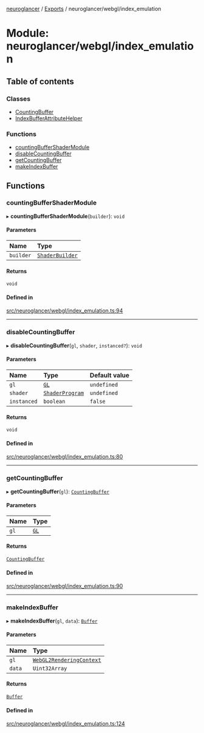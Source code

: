 [neuroglancer](../README.md) / [Exports](../modules.md) / neuroglancer/webgl/index\_emulation

# Module: neuroglancer/webgl/index\_emulation

## Table of contents

### Classes

- [CountingBuffer](../classes/neuroglancer_webgl_index_emulation.CountingBuffer.md)
- [IndexBufferAttributeHelper](../classes/neuroglancer_webgl_index_emulation.IndexBufferAttributeHelper.md)

### Functions

- [countingBufferShaderModule](neuroglancer_webgl_index_emulation.md#countingbuffershadermodule)
- [disableCountingBuffer](neuroglancer_webgl_index_emulation.md#disablecountingbuffer)
- [getCountingBuffer](neuroglancer_webgl_index_emulation.md#getcountingbuffer)
- [makeIndexBuffer](neuroglancer_webgl_index_emulation.md#makeindexbuffer)

## Functions

### countingBufferShaderModule

▸ **countingBufferShaderModule**(`builder`): `void`

#### Parameters

| Name | Type |
| :------ | :------ |
| `builder` | [`ShaderBuilder`](../classes/neuroglancer_webgl_shader.ShaderBuilder.md) |

#### Returns

`void`

#### Defined in

[src/neuroglancer/webgl/index_emulation.ts:94](https://github.com/ActiveBrainAtlas2/neuroglancer/blob/91617476/src/neuroglancer/webgl/index_emulation.ts#L94)

___

### disableCountingBuffer

▸ **disableCountingBuffer**(`gl`, `shader`, `instanced?`): `void`

#### Parameters

| Name | Type | Default value |
| :------ | :------ | :------ |
| `gl` | [`GL`](../interfaces/neuroglancer_webgl_context.GL.md) | `undefined` |
| `shader` | [`ShaderProgram`](../classes/neuroglancer_webgl_shader.ShaderProgram.md) | `undefined` |
| `instanced` | `boolean` | `false` |

#### Returns

`void`

#### Defined in

[src/neuroglancer/webgl/index_emulation.ts:80](https://github.com/ActiveBrainAtlas2/neuroglancer/blob/91617476/src/neuroglancer/webgl/index_emulation.ts#L80)

___

### getCountingBuffer

▸ **getCountingBuffer**(`gl`): [`CountingBuffer`](../classes/neuroglancer_webgl_index_emulation.CountingBuffer.md)

#### Parameters

| Name | Type |
| :------ | :------ |
| `gl` | [`GL`](../interfaces/neuroglancer_webgl_context.GL.md) |

#### Returns

[`CountingBuffer`](../classes/neuroglancer_webgl_index_emulation.CountingBuffer.md)

#### Defined in

[src/neuroglancer/webgl/index_emulation.ts:90](https://github.com/ActiveBrainAtlas2/neuroglancer/blob/91617476/src/neuroglancer/webgl/index_emulation.ts#L90)

___

### makeIndexBuffer

▸ **makeIndexBuffer**(`gl`, `data`): [`Buffer`](../classes/neuroglancer_webgl_buffer.Buffer.md)

#### Parameters

| Name | Type |
| :------ | :------ |
| `gl` | [`WebGL2RenderingContext`](main_module._internal_.md#webgl2renderingcontext) |
| `data` | `Uint32Array` |

#### Returns

[`Buffer`](../classes/neuroglancer_webgl_buffer.Buffer.md)

#### Defined in

[src/neuroglancer/webgl/index_emulation.ts:124](https://github.com/ActiveBrainAtlas2/neuroglancer/blob/91617476/src/neuroglancer/webgl/index_emulation.ts#L124)
